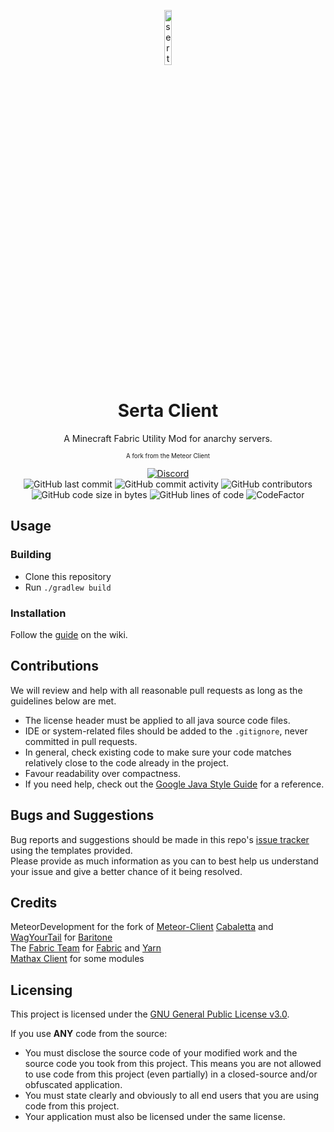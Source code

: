 
<p align="center">
<img src="https://cdn.discordapp.com/icons/457245975963107331/3081a4614eb4c93bc0165d8e50460c2c.webp" alt="serta-client-logo" width="15%"/>
</p>

<h1 align="center">Serta Client</h1>
<p align="center">A Minecraft Fabric Utility Mod for anarchy servers.</p>
<p align="center"><small><sup>A fork from the Meteor Client</sup></small></p>

<div align="center">
    <a href="https://discord.gg/WuvxTSK"><img src="https://img.shields.io/discord/457245975963107331?logo=discord" alt="Discord"/></a>
    <br>
    <img src="https://img.shields.io/github/last-commit/XaviFortes/serta-client" alt="GitHub last commit"/>
    <img src="https://img.shields.io/github/commit-activity/w/XaviFortes/serta-client" alt="GitHub commit activity"/>
    <img src="https://img.shields.io/github/contributors/XaviFortes/serta-client" alt="GitHub contributors"/>
    <br>
    <img src="https://img.shields.io/github/languages/code-size/XaviFortes/serta-client" alt="GitHub code size in bytes"/>
    <img src="https://tokei.rs/b1/github/XaviFortes/serta-client" alt="GitHub lines of code"/>
    <img src="https://www.codefactor.io/repository/github/XaviFortes/serta-client/badge" alt="CodeFactor"/>
</div>

## Usage

### Building
- Clone this repository
- Run `./gradlew build`

### Installation
Follow the [guide](https://meteorclient.com/faq/installation) on the wiki.

## Contributions
We will review and help with all reasonable pull requests as long as the guidelines below are met.

- The license header must be applied to all java source code files.
- IDE or system-related files should be added to the `.gitignore`, never committed in pull requests.
- In general, check existing code to make sure your code matches relatively close to the code already in the project.
- Favour readability over compactness.
- If you need help, check out the [Google Java Style Guide](https://google.github.io/styleguide/javaguide.html) for a reference.

## Bugs and Suggestions
Bug reports and suggestions should be made in this repo's [issue tracker](https://github.com/XaviFortes/serta-client/issues) using the templates provided.  
Please provide as much information as you can to best help us understand your issue and give a better chance of it being resolved.

## Credits
MeteorDevelopment for the fork of [Meteor-Client](https://github.com/MeteorDevelopment/meteor-client)
[Cabaletta](https://github.com/cabaletta) and [WagYourTail](https://github.com/wagyourtail) for [Baritone](https://github.com/cabaletta/baritone)  
The [Fabric Team](https://github.com/FabricMC) for [Fabric](https://github.com/FabricMC/fabric-loader) and [Yarn](https://github.com/FabricMC/yarn)  
[Mathax Client](https://github.com/MatHax/Client) for some modules

## Licensing
This project is licensed under the [GNU General Public License v3.0](https://www.gnu.org/licenses/gpl-3.0.en.html). 

If you use **ANY** code from the source:
- You must disclose the source code of your modified work and the source code you took from this project. This means you are not allowed to use code from this project (even partially) in a closed-source and/or obfuscated application.
- You must state clearly and obviously to all end users that you are using code from this project.
- Your application must also be licensed under the same license.